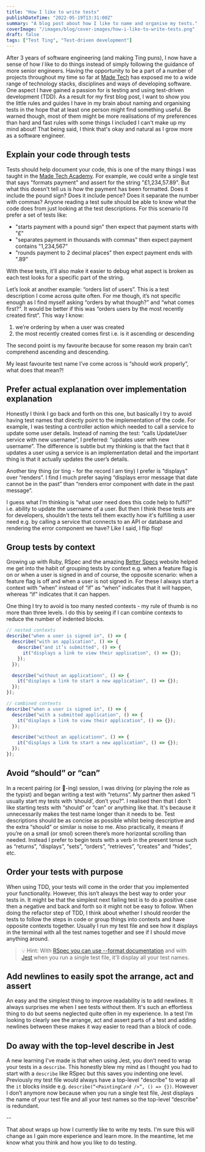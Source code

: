 ```yaml
---
title: "How I like to write tests"
publishDateTime: "2022-05-19T13:31:00Z"
summary: "A blog post about how I like to name and organise my tests."
coverImage: "/images/blog/cover-images/how-i-like-to-write-tests.png"
draft: false
tags: ["Test Ting", "Test-driven development"]
---
```


After 3 years of software engineering (and making Ting puns), I now have a sense of how _I_ like to do things instead of simply following the guidance of more senior engineers. Having the opportunity to be a part of a number of projects throughout my time so far at [Made Tech](https://www.madetech.com/) has exposed me to a wide range of technology stacks, disciplines and ways of developing software. One aspect I have gained a passion for is testing and using test-driven development (TDD). As a result for my first blog post, I want to show you the little rules and guides I have in my brain about naming and organising tests in the hope that at least one person might find something useful. Be warned though, most of them might be more realisations of my preferences than hard and fast rules with some things I included I can't make up my mind about! That being said, I think that's okay and natural as I grow more as a software engineer.

## Explain your code through tests

Tests should help document your code, this is one of the many things I was taught in the [Made Tech Academy](https://www.madetech.com/careers/academy/). For example, we could write a single test that says "formats payment" and assert for the string "£1,234,57.89". But what this doesn't tell us is _how_ the payment has been formatted. Does it include the pound sign? Does it include pence? Does it separate the number with commas? Anyone reading a test suite should be able to know what the code does from just looking at the test descriptions. For this scenario I’d prefer a set of tests like:

- "starts payment with a pound sign" then expect that payment starts with "£"
- "separates payment in thousands with commas" then expect payment contains "1,234,567"
- "rounds payment to 2 decimal places" then expect payment ends with ".89"

With these tests, it’ll also make it easier to debug what aspect is broken as each test looks for a specific part of the string.

Let’s look at another example: “orders list of users”. This is a test description I come across quite often. For me though, it’s not specific enough as I find myself asking “orders by what though?” and “what comes first?”. It would be better if this was “orders users by the most recently created first”. This way I know:

1. we’re ordering by when a user was created
2. the most recently created comes first i.e. is it ascending or descending

The second point is my favourite because for some reason my brain can’t comprehend ascending and descending.

My least favourite test name I’ve come across is “should work properly”, what does that mean?!

## Prefer actual explanation over implementation explanation

Honestly I think I go back and forth on this one, but basically I try to avoid having test names that directly point to the implementation of the code. For example, I was testing a controller action which needed to call a service to update some user details. Instead of naming the test: “calls UpdateUser service with new username”, I preferred: “updates user with new username”. The difference is subtle but my thinking is that the fact that it updates a user using a service is an implementation detail and the important thing is that it actually updates the user’s details.

Another tiny thing (or ting - for the record I am tiny) I prefer is “displays” over “renders”. I find I much prefer saying “displays error message that date cannot be in the past” than “renders error component with date in the past message”.

I guess what I’m thinking is “what user need does this code help to fulfil?” i.e. ability to update the username of a user. But then I think these tests are for developers, shouldn't the tests tell them exactly how it's fulfilling a user need e.g. by calling a service that connects to an API or database and rendering the error component we have? Like I said, I flip flop!

## Group tests by context

Growing up with Ruby, RSpec and the amazing [Better Specs](https://www.betterspecs.org/) website helped me get into the habit of grouping tests by context e.g. when a feature flag is on or when a user is signed in and of course, the opposite scenario: when a feature flag is off and when a user is not signed in. For these I always start a context with “when” instead of “if” as “when” indicates that it will happen, whereas “if” indicates that it can happen.

One thing I try to avoid is too many nested contexts - my rule of thumb is no more than three levels. I do this by seeing if I can combine contexts to reduce the number of indented blocks.

```js
// nested contexts
describe("when a user is signed in", () => {
  describe("with an application", () => {
    describe("and it’s submitted", () => {
      it("displays a link to view their application", () => {});
    });
  });

  describe("without an applicationn", () => {
    it("displays a link to start a new application", () => {});
  });
});

// combined contexts
describe("when a user is signed in", () => {
  describe("with a submitted application", () => {
    it("displays a link to view their application", () => {});
  });

  describe("without an applicationn", () => {
    it("displays a link to start a new application", () => {});
  });
});
```

## Avoid “should” or “can”

In a recent pairing (or 🍐-ing) session, I was driving (or playing the role as the typist) and began writing a test with “returns”. My partner then asked “I usually start my tests with ‘should’, don’t you?”. I realised then that I don't like starting tests with “should” or “can” or anything like that. It's because it unnecessarily makes the test name longer than it needs to be. Test descriptions should be as concise as possible whilst being descriptive and the extra “should” or similar is noise to me. Also practically, it means if you’re on a small (or smol) screen there’s more horizontal scrolling than needed. Instead I prefer to begin tests with a verb in the present tense such as “returns”, “displays”, “sets”, “orders”, “retrieves”, “creates” and “hides”, etc.

## Order your tests with purpose

When using TDD, your tests will come in the order that you implemented your functionality. However, this isn’t always the best way to order your tests in. It might be that the simplest next failing test is to do a positive case then a negative and back and forth so it might not be easy to follow. When doing the refactor step of TDD, I think about whether I should reorder the tests to follow the steps in code or group things into contexts and have opposite contexts together. Usually I run my test file and see how it displays in the terminal with all the test names together and see if I should move anything around.

> 💡 Hint: With [RSpec you can use --format documentation](https://relishapp.com/rspec/rspec-core/v/2-6/docs/command-line/format-option) and with [Jest](https://jestjs.io/) when you run a single test file, it'll display all your test names.

## Add newlines to easily spot the arrange, act and assert

An easy and the simplest thing to improve readability is to add newlines. It always surprises me when I see tests without them. It's such an effortless thing to do but seems neglected quite often in my experience. In a test I’m looking to clearly see the arrange, act and assert parts of a test and adding newlines between these makes it way easier to read than a block of code.

## Do away with the top-level describe in Jest

A new learning I've made is that when using Jest, you don’t need to wrap your tests in a `describe`. This honestly blew my mind as I thought you had to start with a `describe` like RSpec but this saves you indenting one level. Previously my test file would always have a top-level "describe" to wrap all the `it` blocks inside e.g. `describe(“<PaintingCard />”, () => {})`. However I don’t anymore now because when you run a single test file, Jest displays the name of your test file and all your test names so the top-level “describe” is redundant.

--

That about wraps up how I currently like to write my tests. I'm sure this will change as I gain more experience and learn more. In the meantime, let me know what you think and how you like to do tes*ting*.
